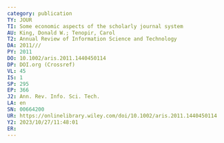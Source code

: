 ```yaml
---
category: publication
TY: JOUR
TI: Some economic aspects of the scholarly journal system
AU: King, Donald W.; Tenopir, Carol
T2: Annual Review of Information Science and Technology
DA: 2011///
PY: 2011
DO: 10.1002/aris.2011.1440450114
DP: DOI.org (Crossref)
VL: 45
IS: 1
SP: 295
EP: 366
J2: Ann. Rev. Info. Sci. Tech.
LA: en
SN: 00664200
UR: https://onlinelibrary.wiley.com/doi/10.1002/aris.2011.1440450114
Y2: 2023/10/27/11:48:01
ER: 
---
```

